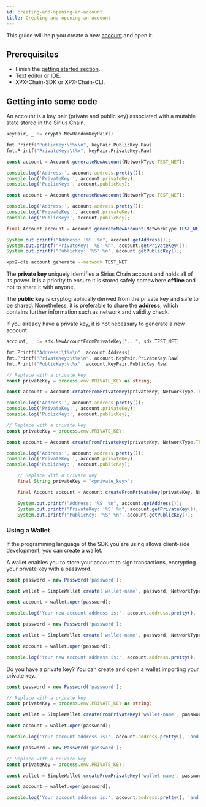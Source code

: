 ```yaml
---
id: creating-and-opening-an-account
title: Creating and opening an account
---
```

This guide will help you create a new [account](../../built-in-features/account.md) and open it.

## Prerequisites

- Finish the [getting started section](../../getting-started/setting-up-workstation.md).
- Text editor or IDE.
- XPX-Chain-SDK or XPX-Chain-CLI.

## Getting into some code

An account is a key pair (private and public key) associated with a mutable state stored in the Sirius Chain.

<!--DOCUSAURUS_CODE_TABS-->
<!--Golang-->
```go
keyPair, _ := crypto.NewRandomKeyPair()

fmt.Printf("PublicKey:\t%x\n", keyPair.PublicKey.Raw)
fmt.Printf("PrivateKey:\t%x", keyPair.PrivateKey.Raw)
```

<!--TypeScript-->

```ts
const account = Account.generateNewAccount(NetworkType.TEST_NET);

console.log('Address:', account.address.pretty());
console.log('PrivateKey:', account.privateKey);
console.log('PublicKey:', account.publicKey);
```

<!--JavaScript-->
```js
const account = Account.generateNewAccount(NetworkType.TEST_NET);

console.log('Address:', account.address.pretty());
console.log('PrivateKey:', account.privateKey);
console.log('PublicKey:', account.publicKey);
```

<!--Java-->
```java
final Account account = Account.generateNewAccount(NetworkType.TEST_NET);

System.out.printf("Address: '%S' %n", account.getAddress());
System.out.printf("PrivateKey: '%S' %n", account.getPrivateKey());
System.out.printf("PublicKey: '%S' %n", account.getPublicKey());
```

<!--CLI-->
```sh
xpx2-cli account generate --network TEST_NET
```

<!--END_DOCUSAURUS_CODE_TABS-->

The **private key** uniquely identifies a Sirius Chain account and holds all of its power. It is a priority to ensure it is stored safely somewhere **offline** and not to share it with anyone.

The **public key** is cryptographically derived from the private key and safe to be shared. Nonetheless, it is preferable to share the **address**, which contains further information such as network and validity check.

If you already have a private key, it is not necessary to generate a new account:

<!--DOCUSAURUS_CODE_TABS-->
<!--Golang-->
```go
account, _ := sdk.NewAccountFromPrivateKey("...", sdk.TEST_NET)

fmt.Printf("Address:\t%v\n", account.Address)
fmt.Printf("PrivateKey:\t%x\n", account.KeyPair.PrivateKey.Raw)
fmt.Printf("PublicKey:\t%x", account.KeyPair.PublicKey.Raw)
```

<!--TypeScript-->

```ts
// Replace with a private key
const privateKey = process.env.PRIVATE_KEY as string;

const account = Account.createFromPrivateKey(privateKey, NetworkType.TEST_NET);

console.log('Address:', account.address.pretty());
console.log('PrivateKey:', account.privateKey);
console.log('PublicKey:', account.publicKey);
```

<!--JavaScript-->
```js
// Replace with a private key
const privateKey = process.env.PRIVATE_KEY;

const account = Account.createFromPrivateKey(privateKey, NetworkType.TEST_NET);

console.log('Address:', account.address.pretty());
console.log('PrivateKey:', account.privateKey);
console.log('PublicKey:', account.publicKey);
```

<!--Java-->
```java
    // Replace with a private key
    final String privateKey = "<private_key>";

    final Account account = Account.createFromPrivateKey(privateKey, NetworkType.TEST_NET);

    System.out.printf("Address: '%S' %n", account.getAddress());
    System.out.printf("PrivateKey: '%S' %n", account.getPrivateKey());
    System.out.printf("PublicKey: '%S' %n", account.getPublicKey());
```

<!--END_DOCUSAURUS_CODE_TABS-->

### Using a Wallet

If the programming language of the SDK you are using allows client-side development, you can create a wallet.

A wallet enables you to store your account to sign transactions, encrypting your private key with a password.

<!--DOCUSAURUS_CODE_TABS-->
<!--TypeScript-->

```ts
const password = new Password('password');

const wallet = SimpleWallet.create('wallet-name', password, NetworkType.TEST_NET);

const account = wallet.open(password);

console.log('Your new account address is:', account.address.pretty(), 'and its private key', account.privateKey);
```

<!--JavaScript-->
```js
const password = new Password('password');

const wallet = SimpleWallet.create('wallet-name', password, NetworkType.TEST_NET);

const account = wallet.open(password);

console.log('Your new account address is:', account.address.pretty(), 'and its private key', account.privateKey);
```

<!--END_DOCUSAURUS_CODE_TABS-->

Do you have a private key? You can create and open a wallet importing your private key.

<!--DOCUSAURUS_CODE_TABS-->
<!--TypeScript-->

```ts
const password = new Password('password');

// Replace with a private key
const privateKey = process.env.PRIVATE_KEY as string;

const wallet = SimpleWallet.createFromPrivateKey('wallet-name', password, privateKey, NetworkType.TEST_NET);

const account = wallet.open(password);

console.log('Your account address is:', account.address.pretty(), 'and its private key', account.privateKey);
```

<!--JavaScript-->
```js
const password = new Password('password');

// Replace with a private key
const privateKey = process.env.PRIVATE_KEY;

const wallet = SimpleWallet.createFromPrivateKey('wallet-name', password, privateKey, NetworkType.TEST_NET);

const account = wallet.open(password);

console.log('Your account address is:', account.address.pretty(), 'and its private key', account.privateKey);
```

<!--END_DOCUSAURUS_CODE_TABS-->